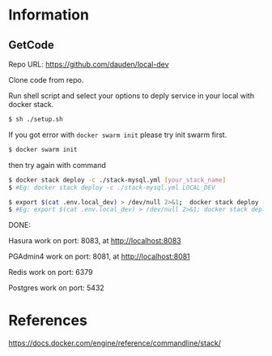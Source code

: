 # Information

## GetCode

Repo URL:  https://github.com/dauden/local-dev

Clone code from repo.


Run shell script and select your options to deply service in your local with docker stack.

```bash
$ sh ./setup.sh
```

If you got error with `docker swarm init` please try init swarm first.

```bash
$ docker swarm init 
```
then try again with command
```bash
$ docker stack deploy -c ./stack-mysql.yml [your_stack_name]
$ #Eg: docker stack deploy -c ./stack-mysql.yml LOCAL_DEV
```

```bash
$ export $(cat .env.local_dev) > /dev/null 2>&1;  docker stack deploy -c ./stack-mysql.yml [your_stack_name]
$ #Eg: export $(cat .env.local_dev) > /dev/null 2>&1; docker stack deploy -c ./stack-mysql.yml LOCAL_DEV
```

DONE: 

Hasura work on port: 8083, at [http://localhost:8083](http://localhost:8083/)

PGAdmin4 work on port: 8081, at [http://localhost:8081](http://localhost:8081/)

Redis work on port: 6379

Postgres work on port: 5432

# References

https://docs.docker.com/engine/reference/commandline/stack/
